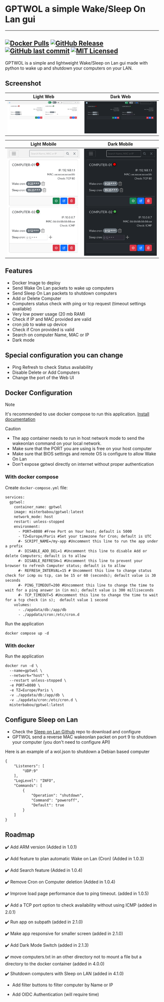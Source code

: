 # GPTWOL a simple Wake/Sleep On Lan gui

---
[![Docker Pulls](https://img.shields.io/docker/pulls/misterbabou/gptwol.svg?logo=docker)](https://hub.docker.com/r/misterbabou/gptwol)
[![GitHub Release](https://img.shields.io/github/release/Misterbabou/gptwol.svg?logo=github&logoColor=959DA5)](https://github.com/Misterbabou/gptwol/releases/latest)
[![GitHub last commit](https://img.shields.io/github/last-commit/Misterbabou/gptwol?logo=github&logoColor=959DA5)](https://github.com/Misterbabou/gptwol/commits/main)
[![MIT Licensed](https://img.shields.io/github/license/Misterbabou/gptwol.svg?logo=github&logoColor=959DA5)](https://github.com/Misterbabou/gptwol/blob/main/LICENSE.md)
---

GPTWOL is a simple and lightweight Wake/Sleep on Lan gui made with python to wake up and shutdown your computers on your LAN.

## Screenshot 

| Light Web                         | Dark Web                           |
| --------------------------------- | ---------------------------------- |
| ![](/assets/gptwol-web-light.png) | ![](/assets/gptwol-web-dark.png)   |

| Light Mobile                      | Dark Mobile                        |
| --------------------------------- | ---------------------------------- |
| ![](/assets/gptwol-mob-light.png) | ![](/assets/gptwol-mob-dark.png)   |

## Features 

- Docker Image to deploy
- Send Wake On Lan packets to wake up computers
- Send Sleep On Lan packets to shutdown computers
- Add or Delete Computer
- Computers status check with ping or tcp request (timeout settings available)
- Very low power usage (20 mb RAM)
- Check if IP and MAC provided are valid
- cron job to wake up device
- Check if Cron provided is valid
- Search on computer Name, MAC or IP
- Dark mode

## Special configuration you can change

- Ping Refresh to check Status availability 
- Disable Delete or Add Computers
- Change the port of the Web UI

## Docker Configuration
> [!NOTE]
>
>It's recommended to use docker compose to run this application. [Install documentation](https://docs.docker.com/compose/install/)

> [!CAUTION]
>
>- The app container needs to run in host network mode to send the wakeonlan command on your local network.
>- Make sure that the PORT you are using is free on your host computer
>- Make sure that BIOS settings and remote OS is configure to allow Wake On Lan
>- Don't expose gptwol directly on internet without proper authentication

### With docker compose

Create `docker-compose.yml` file:
```
services:
  gptwol:
    container_name: gptwol
    image: misterbabou/gptwol:latest
    network_mode: host
    restart: unless-stopped
    environment:
      - PORT=8080 #Free Port on Your host; default is 5000
      - TZ=Europe/Paris #Set your timezone for Cron; default is UTC
      #- SCRIPT_NAME=/my-app #Uncomment this line to run the app under a prefix
      #- DISABLE_ADD_DEL=1 #Uncomment this line to disable Add or delete Computers; default is to allow
      #- DISABLE_REFRESH=1 #Uncomment this line to prevent your browser to refresh Computer status; default is to allow
      #- REFRESH_INTERVAL=15 # Uncomment this line to change status check for icmp ou tcp, can be 15 or 60 (seconds); default value is 30 seconds
      #- PING_TIMEOUT=200 #Uncomment this line to change the time to wait for a ping answer in (in ms); default value is 300 milliseconds
      #- TCP_TIMEOUT=5 #Uncomment this line to change the time to wait for a tcp check (in s);  default value 1 second
    volumes:
      - ./appdata/db:/app/db
      - ./appdata/cron:/etc/cron.d
```

Run the application
```
docker compose up -d
```

### With docker

Run the application
```
docker run -d \
  --name=gptwol \
  --network="host" \
  --restart unless-stopped \
  -e PORT=8080 \
  -e TZ=Europe/Paris \
  -v ./appdata/db:/app/db \
  -v ./appdata/cron:/etc/cron.d \
  misterbabou/gptwol:latest
```

## Configure Sleep on Lan

- Check the [Sleep on Lan Github](https://github.com/SR-G/sleep-on-lan) repo to download and configure
- GPTWOL send a reverse MAC wakeonlan packet on port 9 to shutdown your computer (you don't need to configure API)

Here is an example of a wol.json to shutdown a Debian based computer
```
{
    "Listeners": [
        "UDP:9"
    ],
    "LogLevel": "INFO",
    "Commands": [
        {
            "Operation": "shutdown",
            "Command": "poweroff",
            "Default": true
        }
    ]
}
```

## Roadmap 

:heavy_check_mark: Add ARM version (Added in 1.0.1)

:heavy_check_mark: Add feature to plan automatic Wake on Lan (Cron) (Added in 1.0.3)

:heavy_check_mark: Add Search feature (Added in 1.0.4)

:heavy_check_mark: Remove Cron on Computer deletion (Added in 1.0.4)

:heavy_check_mark: Improve load page performance due to ping timeout. (added in 1.0.5)

:heavy_check_mark: Add a TCP port option to check availability without using ICMP (added in 2.0.1)

:heavy_check_mark: Run app on subpath (added in 2.1.0)

:heavy_check_mark: Make app responsive for smaller screen (added in 2.1.0)

:heavy_check_mark: Add Dark Mode Switch (added in 2.1.3)

:heavy_check_mark: move computers.txt in an other directory not to mount a file but a directory to the docker container (added in 4.0.0)

:heavy_check_mark: Shutdown computers with Sleep on LAN (added in 4.1.0)

- Add filter buttons to filter computer by Name or IP

- Add OIDC Authentication (will require time)
